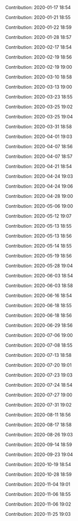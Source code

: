 Contribution: 2020-01-17 18:54

Contribution: 2020-01-21 18:55

Contribution: 2020-01-22 18:59

Contribution: 2020-01-28 18:57

Contribution: 2020-02-17 18:54

Contribution: 2020-02-19 18:56

Contribution: 2020-02-19 19:00

Contribution: 2020-03-10 18:58

Contribution: 2020-03-13 19:00

Contribution: 2020-03-23 18:55

Contribution: 2020-03-25 19:02

Contribution: 2020-03-25 19:04

Contribution: 2020-03-31 18:58

Contribution: 2020-04-01 19:03

Contribution: 2020-04-07 18:56

Contribution: 2020-04-07 18:57

Contribution: 2020-04-21 18:54

Contribution: 2020-04-24 19:03

Contribution: 2020-04-24 19:06

Contribution: 2020-04-28 19:00

Contribution: 2020-05-06 19:00

Contribution: 2020-05-12 19:07

Contribution: 2020-05-13 18:55

Contribution: 2020-05-13 18:56

Contribution: 2020-05-14 18:55

Contribution: 2020-05-19 18:56

Contribution: 2020-05-28 19:04

Contribution: 2020-06-03 18:54

Contribution: 2020-06-03 18:58

Contribution: 2020-06-16 18:54

Contribution: 2020-06-18 18:55

Contribution: 2020-06-18 18:56

Contribution: 2020-06-29 18:56

Contribution: 2020-07-06 19:00

Contribution: 2020-07-08 18:55

Contribution: 2020-07-13 18:58

Contribution: 2020-07-20 19:01

Contribution: 2020-07-23 19:03

Contribution: 2020-07-24 18:54

Contribution: 2020-07-27 19:00

Contribution: 2020-07-31 19:02

Contribution: 2020-08-11 18:56

Contribution: 2020-08-17 18:58

Contribution: 2020-08-26 19:03

Contribution: 2020-09-14 18:59

Contribution: 2020-09-23 19:04

Contribution: 2020-10-19 18:54

Contribution: 2020-10-28 18:59

Contribution: 2020-11-04 19:01

Contribution: 2020-11-06 18:55

Contribution: 2020-11-06 19:02

Contribution: 2020-11-25 19:03

